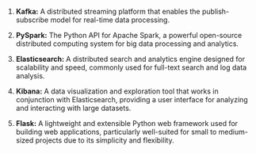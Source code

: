 1. **Kafka:** A distributed streaming platform that enables the publish-subscribe model for real-time data processing.
  
2. **PySpark:** The Python API for Apache Spark, a powerful open-source distributed computing system for big data processing and analytics.

3. **Elasticsearch:** A distributed search and analytics engine designed for scalability and speed, commonly used for full-text search and log data analysis.

4. **Kibana:** A data visualization and exploration tool that works in conjunction with Elasticsearch, providing a user interface for analyzing and interacting with large datasets.

5. **Flask:** A lightweight and extensible Python web framework used for building web applications, particularly well-suited for small to medium-sized projects due to its simplicity and flexibility.